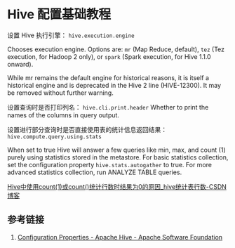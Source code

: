 # Hive 配置基础教程


设置 Hive 执行引擎：
`hive.execution.engine`

Chooses execution engine. Options are: `mr` (Map Reduce, default), `tez` (Tez execution, for Hadoop 2 only), or `spark` (Spark execution, for Hive 1.1.0 onward).

While mr remains the default engine for historical reasons, it is itself a historical engine and is deprecated in the Hive 2 line (HIVE-12300). It may be removed without further warning.


设置查询时是否打印列名：
`hive.cli.print.header`
Whether to print the names of the columns in query output.

设置进行部分查询时是否直接使用表的统计信息返回结果：
`hive.compute.query.using.stats`

When set to true Hive will answer a few queries like min, max, and count (1) purely using statistics stored in the metastore. For basic statistics collection, set the configuration property `hive.stats.autogather` to true. For more advanced statistics collection, run ANALYZE TABLE queries.

[Hive中使用count(1)或count()统计行数时结果为0的原因\_hive统计表行数-CSDN博客](https://blog.csdn.net/TomAndersen/article/details/106560747)

## 参考链接
1. [Configuration Properties - Apache Hive - Apache Software Foundation](https://cwiki.apache.org/confluence/display/hive/configuration+properties)